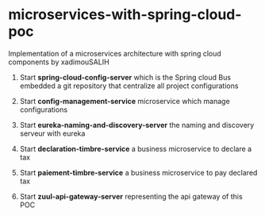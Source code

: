 # microservices-with-spring-cloud-poc
Implementation of a microservices architecture with spring cloud components by xadimouSALIH

1. Start **spring-cloud-config-server** which is the Spring cloud Bus embedded a git repository that centralize all project configurations

2. Start **config-management-service** microservice which manage configurations

3. Start **eureka-naming-and-discovery-server** the naming and discovery serveur with eureka

4. Start **declaration-timbre-service** a business microservice to declare a tax

5. Start **paiement-timbre-service** a business microservice to pay declared tax

6. Start **zuul-api-gateway-server** representing the api gateway of this POC

